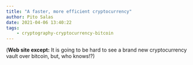 ```yaml
---
title: "A faster, more efficient cryptocurrency"
author: Pito Salas
date: 2021-04-06 13:40:22
tags:
    - cryptography-cryptocurrency-bitcoin
---
```



(**Web site except:** It is going to be hard to see a brand new cryptocurrency vault over bitcoin, but, who knows!?) 

